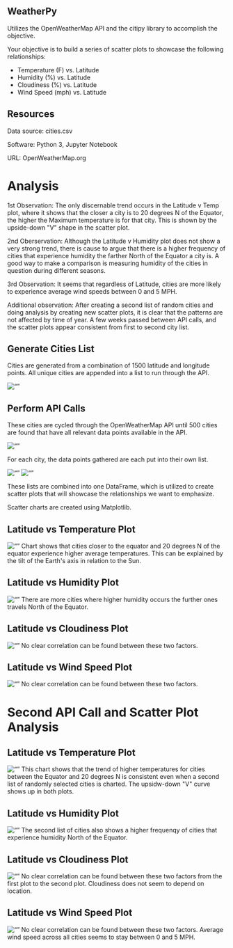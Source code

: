 ## WeatherPy

Utilizes the OpenWeatherMap API and the citipy library to accomplish the objective.

Your objective is to build a series of scatter plots to showcase the following relationships:

* Temperature (F) vs. Latitude
* Humidity (%) vs. Latitude
* Cloudiness (%) vs. Latitude
* Wind Speed (mph) vs. Latitude


## Resources

Data source: cities.csv

Software: Python 3, Jupyter Notebook

URL: OpenWeatherMap.org


# Analysis

1st Observation: The only discernable trend occurs in the Latitude v Temp plot, where it shows that the closer a city is to 20 degrees N of the Equator, the higher the Maximum temperature is for that city. This is shown by the upside-down "V" shape in the scatter plot. 


2nd Oberservation: Although the Latitude v Humidity plot does not show a very strong trend, there is cause to argue that there is a higher frequency of cities that experience humidity the farther North of the Equator a city is. A good way to make a comparison is measuring humidity of the cities in question during different seasons.


3rd Observation: It seems that regardless of Latitude, cities are more likely to experience average wind speeds between 0 and 5 MPH.


Additional observation: After creating a second list of random cities and doing analysis by creating new scatter plots, it is clear that the patterns are not affected by time of year. A few weeks passed between API calls, and the scatter plots appear consistent from first to second city list.


## Generate Cities List
Cities are generated from a combination of 1500 latitude and longitude points. All unique cities are appended into a list to run through the API.

<img width=“500” alt=“” src="https://github.com/abhatt00/WeatherPy_Python_API/blob/master/Images/Generated_Cities_List_20200611.jpg">



## Perform API Calls
 These cities are cycled through the OpenWeatherMap API until 500 cities are found that have all relevant data points available in the API. 

<img width=“500” alt=“” src="https://github.com/abhatt00/WeatherPy_Python_API/blob/master/Images/Perform_API_Calls_1.jpg">

For each city, the data points gathered are each put into their own list. 

<img width=“500” alt=“” src="https://github.com/abhatt00/WeatherPy_Python_API/blob/master/Images/Perform_API_Calls_2.jpg">
<img width=“500” alt=“” src="https://github.com/abhatt00/WeatherPy_Python_API/blob/master/Images/Perform_API_Calls_3.jpg">

These lists are combined into one DataFrame, which is utilized to create scatter plots that will showcase the relationships we want to emphasize.

Scatter charts are created using Matplotlib.


## Latitude vs Temperature Plot
<img width=“500” alt=“” src="https://github.com/abhatt00/WeatherPy_Python_API/blob/master/Images/Latitude_v_Temp.jpg">
Chart shows that cities closer to the equator and 20 degrees N of the equator experience higher average temperatures. This can be explained by the tilt of the Earth's axis in relation to the Sun.  

## Latitude vs Humidity Plot
<img width=“500” alt=“” src="https://github.com/abhatt00/WeatherPy_Python_API/blob/master/Images/Latitude_v_Humidity.jpg">
There are more cities where higher humidity occurs the further ones travels North of the Equator.

## Latitude vs Cloudiness Plot
<img width=“500” alt=“” src="https://github.com/abhatt00/WeatherPy_Python_API/blob/master/Images/Latitude_v_Cloudiness.jpg">
No clear correlation can be found between these two factors.

## Latitude vs Wind Speed Plot
<img width=“500” alt=“” src="https://github.com/abhatt00/WeatherPy_Python_API/blob/master/Images/Latitude_v_Wind_Speed.jpg">
No clear correlation can be found between these two factors.



# Second API Call and Scatter Plot Analysis

## Latitude vs Temperature Plot
<img width=“500” alt=“” src="https://github.com/abhatt00/WeatherPy_Python_API/blob/master/code/LatitudeVsTemperature_2.png">
This chart shows that the trend of higher temperatures for cities between the Equator and 20 degrees N is consistent even when a second list of randomly selected cities is charted. The upsidw-down "V" curve shows up in both plots.

## Latitude vs Humidity Plot
<img width=“500” alt=“” src="https://github.com/abhatt00/WeatherPy_Python_API/blob/master/code/LatitudeVsHumidity_2.png">
The second list of cities also shows a higher frequenqy of cities that experience humidity North of the Equator.

## Latitude vs Cloudiness Plot
<img width=“500” alt=“” src="https://github.com/abhatt00/WeatherPy_Python_API/blob/master/code/LatitudeVsCloudiness_2.png">
No clear correlation can be found between these two factors from the first plot to the second plot. Cloudiness does not seem to depend on location.

## Latitude vs Wind Speed Plot
<img width=“500” alt=“” src="https://github.com/abhatt00/WeatherPy_Python_API/blob/master/code/LatitudeVsWindSpeed_2.png">
No clear correlation can be found between these two factors. Average wind speed across all cities seems to stay between 0 and 5 MPH.
